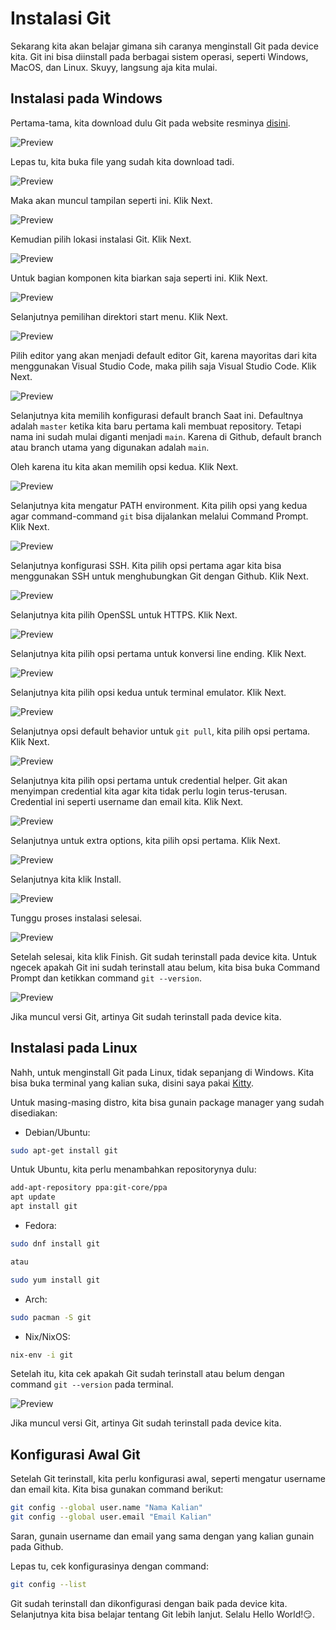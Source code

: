 # Instalasi Git

Sekarang kita akan belajar gimana sih caranya menginstall Git pada device kita. Git ini bisa diinstall pada berbagai sistem operasi, seperti Windows, MacOS, dan Linux. Skuyy, langsung aja kita mulai.

## Instalasi pada Windows

Pertama-tama, kita download dulu Git pada website resminya [disini](https://git-scm.com/downloads/win). 

![Preview](../../photo/git/git-download.png)

Lepas tu, kita buka file yang sudah kita download tadi. 

![Preview](../../photo/git/instal-git-1.png)

Maka akan muncul tampilan seperti ini. Klik Next.

![Preview](../../photo/git/instal-git-2.png)

Kemudian pilih lokasi instalasi Git. Klik Next.

![Preview](../../photo/git/instal-git-3.png)

Untuk bagian komponen kita biarkan saja seperti ini. Klik Next.

![Preview](../../photo/git/instal-git-4.png)

Selanjutnya pemilihan direktori start menu. Klik Next.

![Preview](../../photo/git/instal-git-5.png)

Pilih editor yang akan menjadi default editor Git, karena mayoritas dari kita menggunakan Visual Studio Code, maka pilih saja Visual Studio Code. Klik Next.

![Preview](../../photo/git/instal-git-6.png)

Selanjutnya kita memilih konfigurasi default branch Saat ini. Defaultnya adalah `master` ketika kita baru pertama kali membuat repository. Tetapi nama ini sudah mulai diganti menjadi `main`. Karena di Github, default branch atau branch utama yang digunakan adalah `main`.

Oleh karena itu kita akan memilih opsi kedua. Klik Next.

![Preview](../../photo/git/instal-git-7.png)

Selanjutnya kita mengatur PATH environment. Kita pilih opsi yang kedua agar command-command `git` bisa dijalankan melalui Command Prompt. Klik Next.

![Preview](../../photo/git/instal-git-8.png)

Selanjutnya konfigurasi SSH. Kita pilih opsi pertama agar kita bisa menggunakan SSH untuk menghubungkan Git dengan Github. Klik Next.

![Preview](../../photo/git/instal-git-9.png)

Selanjutnya kita pilih OpenSSL untuk HTTPS. Klik Next.

![Preview](../../photo/git/instal-git-10.png)

Selanjutnya kita pilih opsi pertama untuk konversi line ending. Klik Next.

![Preview](../../photo/git/instal-git-11.png)

Selanjutnya kita pilih opsi kedua untuk terminal emulator. Klik Next.

![Preview](../../photo/git/instal-git-12.png)

Selanjutnya opsi default behavior untuk `git pull`, kita pilih opsi pertama. Klik Next.

![Preview](../../photo/git/instal-git-13.png)

Selanjutnya kita pilih opsi pertama untuk credential helper. Git akan menyimpan credential kita agar kita tidak perlu login terus-terusan. Credential ini seperti username dan email kita. Klik Next.

![Preview](../../photo/git/instal-git-14.png)

Selanjutnya untuk extra options, kita pilih opsi pertama. Klik Next.

![Preview](../../photo/git/instal-git-15.png)

Selanjutnya kita klik Install.

![Preview](../../photo/git/instal-git-16.png)

Tunggu proses instalasi selesai.

![Preview](../../photo/git/instal-git-17.png)

Setelah selesai, kita klik Finish. Git sudah terinstall pada device kita.
Untuk ngecek apakah Git ini sudah terinstall atau belum, kita bisa buka Command Prompt dan ketikkan command `git --version`.

![Preview](../../photo/git/instal-git-18.png)

Jika muncul versi Git, artinya Git sudah terinstall pada device kita.

## Instalasi pada Linux

Nahh, untuk menginstall Git pada Linux, tidak sepanjang di Windows. Kita bisa buka terminal yang kalian suka, disini saya pakai [Kitty](https://sw.kovidgoyal.net/kitty/binary/).

Untuk masing-masing distro, kita bisa gunain package manager yang sudah disediakan:

- Debian/Ubuntu:
```bash
sudo apt-get install git
```

Untuk Ubuntu, kita perlu menambahkan repositorynya dulu:
```bash
add-apt-repository ppa:git-core/ppa
apt update
apt install git
```

- Fedora:
```bash
sudo dnf install git

atau

sudo yum install git
```

- Arch:
```bash
sudo pacman -S git
```

- Nix/NixOS:
```bash
nix-env -i git
```

Setelah itu, kita cek apakah Git sudah terinstall atau belum dengan command `git --version` pada terminal.

![Preview](../../photo/git/instal-git-linux.png)

Jika muncul versi Git, artinya Git sudah terinstall pada device kita.

## Konfigurasi Awal Git

Setelah Git terinstall, kita perlu konfigurasi awal, seperti mengatur username dan email kita. Kita bisa gunakan command berikut:

```bash
git config --global user.name "Nama Kalian"
git config --global user.email "Email Kalian"
```

Saran, gunain username dan email yang sama dengan yang kalian gunain pada Github.

Lepas tu, cek konfigurasinya dengan command:
```bash
git config --list
```

Git sudah terinstall dan dikonfigurasi dengan baik pada device kita. Selanjutnya kita bisa belajar tentang Git lebih lanjut. Selalu Hello World!😏.
